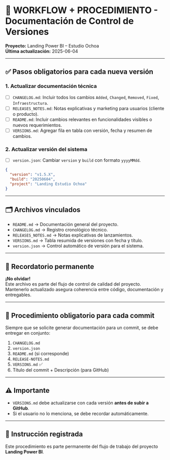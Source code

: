 
# 🧩 WORKFLOW + PROCEDIMIENTO - Documentación de Control de Versiones

**Proyecto:** Landing Power BI – Estudio Ochoa  
**Última actualización:** 2025-06-04

---

## ✅ Pasos obligatorios para cada nueva versión

### 1. Actualizar documentación técnica
- [ ] `CHANGELOG.md`: Incluir todos los cambios `Added`, `Changed`, `Removed`, `Fixed`, `Infraestructura`.
- [ ] `RELEASES_NOTES.md`: Notas explicativas y marketing para usuarios (cliente o producto).
- [ ] `README.md`: Incluir cambios relevantes en funcionalidades visibles o nuevos requerimientos.
- [ ] `VERSIONS.md`: Agregar fila en tabla con versión, fecha y resumen de cambios.

### 2. Actualizar versión del sistema
- [ ] `version.json`: Cambiar `version` y `build` con formato `yyyyMMdd`.

```json
{
  "version": "v1.5.X",
  "build": "20250604",
  "project": "Landing Estudio Ochoa"
}
```

---

## 🗂️ Archivos vinculados
- `README.md` → Documentación general del proyecto.
- `CHANGELOG.md` → Registro cronológico técnico.
- `RELEASES_NOTES.md` → Notas explicativas de lanzamientos.
- `VERSIONS.md` → Tabla resumida de versiones con fecha y título.
- `version.json` → Control automático de versión para el sistema.

---

## 📌 Recordatorio permanente

**¡No olvidar!**  
Este archivo es parte del flujo de control de calidad del proyecto.  
Mantenerlo actualizado asegura coherencia entre código, documentación y entregables.

---

## 📝 Procedimiento obligatorio para cada commit

Siempre que se solicite generar documentación para un commit, se debe entregar en conjunto:

1. `CHANGELOG.md`  
2. `version.json`  
3. `README.md` (si corresponde)  
4. `RELEASE-NOTES.md`  
5. `VERSIONS.md` ✅  
6. Título del commit + Descripción (para GitHub)

---

## ⚠️ Importante

- `VERSIONS.md` debe actualizarse con cada versión **antes de subir a GitHub**.
- Si el usuario no lo menciona, se debe recordar automáticamente.

---

## 🧠 Instrucción registrada
Este procedimiento es parte permanente del flujo de trabajo del proyecto **Landing Power BI**.
